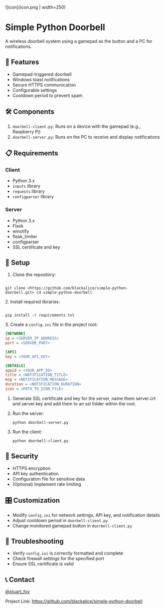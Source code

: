 ![icon](icon.png | width=250)

# Simple Python Doorbell

A wireless doorbell system using a gamepad as the button and a PC for notifications.

## 🚀 Features

- Gamepad-triggered doorbell
- Windows toast notifications
- Secure HTTPS communication
- Configurable settings
- Cooldown period to prevent spam

## 🛠️ Components

1. `doorbell-client.py`: Runs on a device with the gamepad (e.g., Raspberry Pi)
2. `doorbell-server.py`: Runs on the PC to receive and display notifications

## 📋 Requirements

### Client
- Python 3.x
- `inputs` library
- `requests` library
- `configparser` library

### Server
- Python 3.x
- Flask
- winotify
- flask_limiter
- configparser
- SSL certificate and key

## 🔧 Setup

1. Clone the repository:

```

git clone <https://github.com/blackalice/simple-python-doorbell.git> cd simple-python-doorbell

```

2\. Install required libraries:

```

pip install -r requirements.txt

```

3\. Create a `config.ini` file in the project root:
```ini
[NETWORK]
ip = <SERVER_IP_ADDRESS>
port = <SERVER_PORT>

[API]
key = <YOUR_API_KEY>

[DETAILS]
appid = <YOUR_APP_ID>
title = <NOTIFICATION_TITLE>
msg = <NOTIFICATION_MESSAGE>
duration = <NOTIFICATION_DURATION>
icon = <PATH_TO_ICON_FILE>

```

1.  Generate SSL certificate and key for the server, name them server.crt and server.key and add them to an ssl folder within the root.

2.  Run the server:

    ```
    python doorbell-server.py

    ```

3.  Run the client:

    ```
    python doorbell-client.py

    ```

🔐 Security
-----------

-   HTTPS encryption
-   API key authentication
-   Configuration file for sensitive data
-   (Optional) Implement rate limiting

🎛️ Customization
-----------------

-   Modify `config.ini` for network settings, API key, and notification details
-   Adjust cooldown period in `doorbell-client.py`
-   Change monitored gamepad button in `doorbell-client.py`

🐛 Troubleshooting
------------------

-   Verify `config.ini` is correctly formatted and complete
-   Check firewall settings for the specified port
-   Ensure SSL certificate is valid


📞 Contact
----------

[@stuart_foy](https://twitter.com/stuart_foy)

Project Link: <https://github.com/blackalice/simple-python-doorbell>